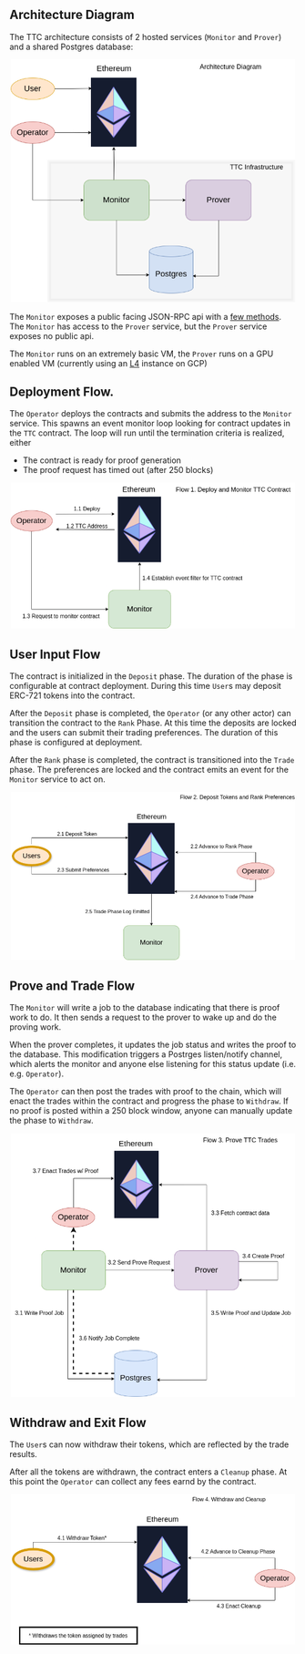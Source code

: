 ## Architecture Diagram
The TTC architecture consists of 2 hosted services (`Monitor` and `Prover`) and a shared Postgres database:

<p align="center">
  <img src="./docs/architecture.drawio.png" width="500" title="hover text">
</p>

The `Monitor` exposes a public facing JSON-RPC api with a [few methods](./monitor/api/src/rpc.rs). The `Monitor` has
access to the `Prover` service, but the `Prover` service exposes no public api.

The `Monitor` runs on an extremely basic VM, the `Prover` runs on a GPU enabled VM 
(currently using an [L4](https://www.nvidia.com/en-us/data-center/l4/) instance on GCP)


## Deployment Flow.

The `Operator` deploys the contracts and submits the address to the `Monitor` service. This spawns an event monitor loop looking for
contract updates in the `TTC` contract. The loop will run until the termination criteria is realized, either
 - The contract is ready for proof generation
 - The proof request has timed out (after 250 blocks)

<p align="center">
  <img src="./docs/flow1.drawio.png" width="500" title="hover text">
</p>

## User Input Flow

The contract is initialized in the `Deposit` phase. The duration of the phase is configurable at contract deployment. During this time
`User`s may deposit ERC-721 tokens into the contract. 

After the `Deposit` phase is completed, the `Operator` (or any other actor) can transition the contract to the `Rank` Phase. 
At this time the deposits are locked and the users can submit their trading preferences. The duration of this phase is configured 
at deployment.

After the `Rank` phase is completed, the contract is transitioned into the `Trade` phase. The preferences are locked and the contract
emits an event for the `Monitor` service to act on.

<p align="center">
  <img src="./docs/flow2.drawio.png" width="500" title="hover text">
</p>

## Prove and Trade Flow

The `Monitor` will write a job to the database indicating that there is proof work to do. It then sends a request to the prover to
wake up and do the proving work.

When the prover completes, it updates the job status and writes the proof to the database. This modification triggers a Postrges 
listen/notify channel, which alerts the monitor and anyone else listening for this status update (i.e. e.g. `Operator`). 

The `Operator` can then post the trades with proof to the chain, which will enact the trades within the contract and progress the phase
to `Withdraw`. If no proof is posted within a 250 block window, anyone can manually update the phase to `Withdraw`.

<p align="center">
  <img src="./docs/flow3.drawio.png" width="500" title="hover text">
</p>

## Withdraw and Exit Flow

The `User`s can now withdraw their tokens, which are reflected by the trade results. 

After all the tokens are withdrawn, the contract enters a `Cleanup` phase. At this point the `Operator` can collect 
any fees earnd by the contract.

<p align="center">
  <img src="./docs/flow4.drawio.png" width="500" title="hover text">
</p>
